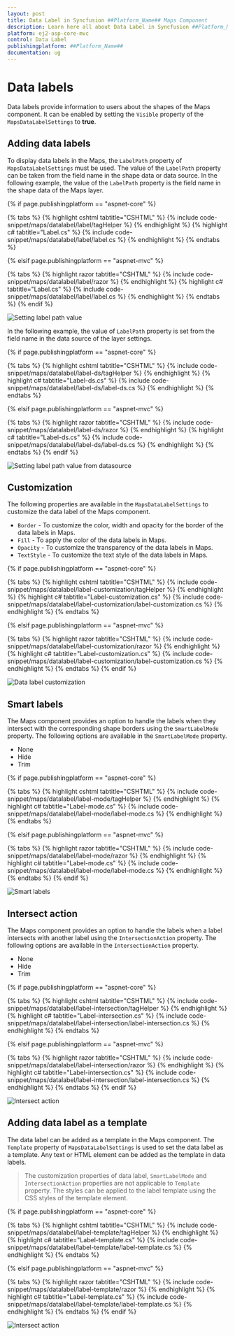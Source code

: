 ```yaml
---
layout: post
title: Data Label in Syncfusion ##Platform_Name## Maps Component
description: Learn here all about Data Label in Syncfusion ##Platform_Name## Maps component of Syncfusion Essential JS 2 and more.
platform: ej2-asp-core-mvc
control: Data Label
publishingplatform: ##Platform_Name##
documentation: ug
---
```


# Data labels

Data labels provide information to users about the shapes of the Maps component. It can be enabled by setting the `Visible` property of the `MapsDataLabelSettings` to **true**.

## Adding data labels

To display data labels in the Maps, the `LabelPath` property of `MapsDataLabelSettings` must be used. The value of the `LabelPath` property can be taken from the field name in the shape data or data source. In the following example, the value of the `LabelPath` property is the field name in the shape data of the Maps layer.

{% if page.publishingplatform == "aspnet-core" %}

{% tabs %}
{% highlight cshtml tabtitle="CSHTML" %}
{% include code-snippet/maps/datalabel/label/tagHelper %}
{% endhighlight %}
{% highlight c# tabtitle="Label.cs" %}
{% include code-snippet/maps/datalabel/label/label.cs %}
{% endhighlight %}
{% endtabs %}

{% elsif page.publishingplatform == "aspnet-mvc" %}

{% tabs %}
{% highlight razor tabtitle="CSHTML" %}
{% include code-snippet/maps/datalabel/label/razor %}
{% endhighlight %}
{% highlight c# tabtitle="Label.cs" %}
{% include code-snippet/maps/datalabel/label/label.cs %}
{% endhighlight %}
{% endtabs %}
{% endif %}



![Setting label path value](./images/Datalabel/label.PNG)

In the following example, the value of `LabelPath` property is set from the field name in the data source of the layer settings.

{% if page.publishingplatform == "aspnet-core" %}

{% tabs %}
{% highlight cshtml tabtitle="CSHTML" %}
{% include code-snippet/maps/datalabel/label-ds/tagHelper %}
{% endhighlight %}
{% highlight c# tabtitle="Label-ds.cs" %}
{% include code-snippet/maps/datalabel/label-ds/label-ds.cs %}
{% endhighlight %}
{% endtabs %}

{% elsif page.publishingplatform == "aspnet-mvc" %}

{% tabs %}
{% highlight razor tabtitle="CSHTML" %}
{% include code-snippet/maps/datalabel/label-ds/razor %}
{% endhighlight %}
{% highlight c# tabtitle="Label-ds.cs" %}
{% include code-snippet/maps/datalabel/label-ds/label-ds.cs %}
{% endhighlight %}
{% endtabs %}
{% endif %}



![Setting label path value from datasource](./images/Datalabel/label-datasource.PNG)

## Customization

The following properties are available in the `MapsDataLabelSettings` to customize the data label of the Maps component.

* `Border` - To customize the color, width and opacity for the border of the data labels in Maps.
* `Fill` - To apply the color of the data labels in Maps.
* `Opacity` - To customize the transparency of the data labels in Maps.
* `TextStyle` - To customize the text style of the data labels in Maps.

{% if page.publishingplatform == "aspnet-core" %}

{% tabs %}
{% highlight cshtml tabtitle="CSHTML" %}
{% include code-snippet/maps/datalabel/label-customization/tagHelper %}
{% endhighlight %}
{% highlight c# tabtitle="Label-customization.cs" %}
{% include code-snippet/maps/datalabel/label-customization/label-customization.cs %}
{% endhighlight %}
{% endtabs %}

{% elsif page.publishingplatform == "aspnet-mvc" %}

{% tabs %}
{% highlight razor tabtitle="CSHTML" %}
{% include code-snippet/maps/datalabel/label-customization/razor %}
{% endhighlight %}
{% highlight c# tabtitle="Label-customization.cs" %}
{% include code-snippet/maps/datalabel/label-customization/label-customization.cs %}
{% endhighlight %}
{% endtabs %}
{% endif %}



![Data label customization](./images/Datalabel/label-customization.PNG)

## Smart labels

The Maps component provides an option to handle the labels when they intersect with the corresponding shape borders using the `SmartLabelMode` property. The following options are available in the `SmartLabelMode` property.

* None
* Hide
* Trim

{% if page.publishingplatform == "aspnet-core" %}

{% tabs %}
{% highlight cshtml tabtitle="CSHTML" %}
{% include code-snippet/maps/datalabel/label-mode/tagHelper %}
{% endhighlight %}
{% highlight c# tabtitle="Label-mode.cs" %}
{% include code-snippet/maps/datalabel/label-mode/label-mode.cs %}
{% endhighlight %}
{% endtabs %}

{% elsif page.publishingplatform == "aspnet-mvc" %}

{% tabs %}
{% highlight razor tabtitle="CSHTML" %}
{% include code-snippet/maps/datalabel/label-mode/razor %}
{% endhighlight %}
{% highlight c# tabtitle="Label-mode.cs" %}
{% include code-snippet/maps/datalabel/label-mode/label-mode.cs %}
{% endhighlight %}
{% endtabs %}
{% endif %}



![Smart labels](./images/Datalabel/label-mode.PNG)

## Intersect action

The Maps component provides an option to handle the labels when a label intersects with another label using the `IntersectionAction` property. The following options are available in the `IntersectionAction` property.

* None
* Hide
* Trim

{% if page.publishingplatform == "aspnet-core" %}

{% tabs %}
{% highlight cshtml tabtitle="CSHTML" %}
{% include code-snippet/maps/datalabel/label-intersection/tagHelper %}
{% endhighlight %}
{% highlight c# tabtitle="Label-intersection.cs" %}
{% include code-snippet/maps/datalabel/label-intersection/label-intersection.cs %}
{% endhighlight %}
{% endtabs %}

{% elsif page.publishingplatform == "aspnet-mvc" %}

{% tabs %}
{% highlight razor tabtitle="CSHTML" %}
{% include code-snippet/maps/datalabel/label-intersection/razor %}
{% endhighlight %}
{% highlight c# tabtitle="Label-intersection.cs" %}
{% include code-snippet/maps/datalabel/label-intersection/label-intersection.cs %}
{% endhighlight %}
{% endtabs %}
{% endif %}



![Intersect action](./images/Datalabel/label-intersect.PNG)

## Adding data label as a template

The data label can be added as a template in the Maps component. The `Template` property of `MapsDataLabelSettings` is used to set the data label as a template. Any text or HTML element can be added as the template in data labels.

>The customization properties of data label, `SmartLabelMode` and `IntersectionAction` properties are not applicable to `Template` property. The styles can be applied to the label template using the CSS styles of the template element.

{% if page.publishingplatform == "aspnet-core" %}

{% tabs %}
{% highlight cshtml tabtitle="CSHTML" %}
{% include code-snippet/maps/datalabel/label-template/tagHelper %}
{% endhighlight %}
{% highlight c# tabtitle="Label-template.cs" %}
{% include code-snippet/maps/datalabel/label-template/label-template.cs %}
{% endhighlight %}
{% endtabs %}

{% elsif page.publishingplatform == "aspnet-mvc" %}

{% tabs %}
{% highlight razor tabtitle="CSHTML" %}
{% include code-snippet/maps/datalabel/label-template/razor %}
{% endhighlight %}
{% highlight c# tabtitle="Label-template.cs" %}
{% include code-snippet/maps/datalabel/label-template/label-template.cs %}
{% endhighlight %}
{% endtabs %}
{% endif %}



![Intersect action](./images/Datalabel/label-template.PNG)